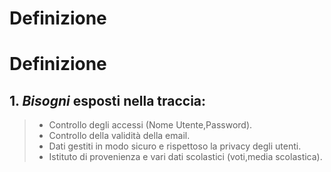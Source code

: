 # Definizione

# Definizione

## 1. *Bisogni* esposti nella traccia:
> - Controllo degli accessi (Nome Utente,Password).
> - Controllo della validità della email.
> - Dati gestiti in modo sicuro e rispettoso la privacy degli utenti.
> - Istituto di provenienza e vari dati scolastici (voti,media scolastica).



